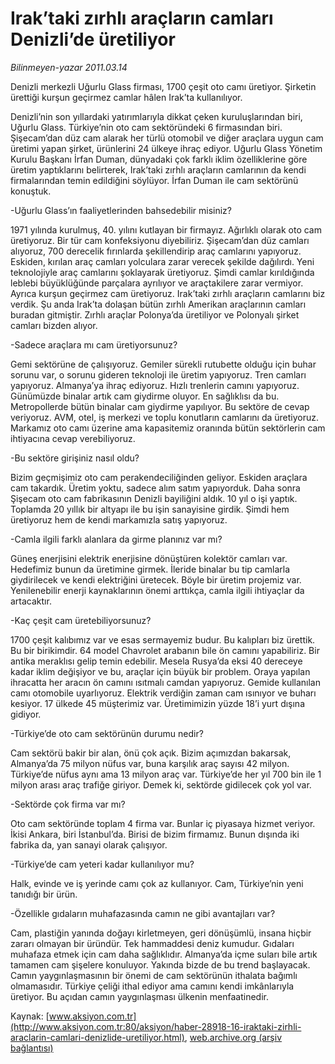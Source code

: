# Irak’taki zırhlı araçların camları Denizli’de üretiliyor

*Bilinmeyen-yazar 2011.03.14*

<font class="agenda2NewsSpot">
 Denizli merkezli Uğurlu Glass firması, 1700 çeşit oto camı üretiyor. Şirketin ürettiği kurşun geçirmez camlar hâlen Irak’ta kullanılıyor.
</font>
<font class="newsDetail">
 <p>
  <p class="MsoNormal">
   Denizli’nin son yıllardaki yatırımlarıyla dikkat çeken kuruluşlarından biri, Uğurlu Glass. Türkiye’nin oto cam sektöründeki 6 firmasından biri. Şişecam’dan düz cam alarak her türlü otomobil ve diğer araçlara uygun cam üretimi yapan şirket, ürünlerini 24 ülkeye ihraç ediyor. Uğurlu Glass Yönetim Kurulu Başkanı İrfan Duman, dünyadaki çok farklı iklim özelliklerine göre üretim yaptıklarını belirterek, Irak’taki zırhlı araçların camlarının da kendi firmalarından temin edildiğini söylüyor. İrfan Duman ile cam sektörünü konuştuk.
  </p>
  <p class="MsoNormal">
   -Uğurlu Glass’ın faaliyetlerinden bahsedebilir misiniz?
  </p>
  <p class="MsoNormal">
   1971 yılında kurulmuş, 40. yılını kutlayan bir firmayız. Ağırlıklı olarak oto cam üretiyoruz. Bir tür cam konfeksiyonu diyebiliriz. Şişecam’dan düz camları alıyoruz, 700 derecelik fırınlarda şekillendirip araç camlarını yapıyoruz. Eskiden, kırılan araç camları yolculara zarar verecek şekilde dağılırdı. Yeni teknolojiyle araç camlarını şoklayarak üretiyoruz. Şimdi camlar kırıldığında leblebi büyüklüğünde parçalara ayrılıyor ve araçtakilere zarar vermiyor. Ayrıca kurşun geçirmez cam üretiyoruz. Irak’taki zırhlı araçların camlarını biz verdik. Şu anda Irak’ta dolaşan bütün zırhlı Amerikan araçlarının camları buradan gitmiştir. Zırhlı araçlar Polonya’da üretiliyor ve Polonyalı şirket camları bizden alıyor.
  </p>
  <p class="MsoNormal">
   -Sadece araçlara mı cam üretiyorsunuz?
  </p>
  <p class="MsoNormal">
   Gemi sektörüne de çalışıyoruz. Gemiler sürekli rutubette olduğu için buhar sorunu var, o sorunu gideren teknoloji ile üretim yapıyoruz. Tren camları yapıyoruz. Almanya’ya ihraç ediyoruz. Hızlı trenlerin camını yapıyoruz. Günümüzde binalar artık cam giydirme oluyor. En sağlıklısı da bu. Metropollerde bütün binalar cam giydirme yapılıyor. Bu sektöre de cevap veriyoruz. AVM, otel, iş merkezi ve toplu konutların camlarını da üretiyoruz. Markamız oto camı üzerine ama kapasitemiz oranında bütün sektörlerin cam ihtiyacına cevap verebiliyoruz.
  </p>
  <p class="MsoNormal">
   -Bu sektöre girişiniz nasıl oldu?
  </p>
  <p class="MsoNormal">
   Bizim geçmişimiz oto cam perakendeciliğinden geliyor. Eskiden araçlara cam takardık. Üretim yoktu, sadece alım satım yapıyorduk. Daha sonra Şişecam oto cam fabrikasının Denizli bayiliğini aldık. 10 yıl o işi yaptık. Toplamda 20 yıllık bir altyapı ile bu işin sanayisine girdik. Şimdi hem üretiyoruz hem de kendi markamızla satış yapıyoruz.
  </p>
  <p class="MsoNormal">
   -Camla ilgili farklı alanlara da girme planınız var mı?
  </p>
  <p class="MsoNormal">
   Güneş enerjisini elektrik enerjisine dönüştüren kolektör camları var. Hedefimiz bunun da üretimine girmek. İleride binalar bu tip camlarla giydirilecek ve kendi elektriğini üretecek. Böyle bir üretim projemiz var. Yenilenebilir enerji kaynaklarının önemi arttıkça, camla ilgili ihtiyaçlar da artacaktır.
  </p>
  <p class="MsoNormal">
   -Kaç çeşit cam üretebiliyorsunuz?
  </p>
  <p class="MsoNormal">
   1700 çeşit kalıbımız var ve esas sermayemiz budur. Bu kalıpları biz ürettik. Bu bir birikimdir. 64 model Chavrolet arabanın bile ön camını yapabiliriz. Bir antika meraklısı gelip temin edebilir. Mesela Rusya’da eksi 40 dereceye kadar iklim değişiyor ve bu, araçlar için büyük bir problem. Oraya yapılan ihracatta her aracın ön camını ısıtmalı camdan yapıyoruz. Gemide kullanılan camı otomobile uyarlıyoruz. Elektrik verdiğin zaman cam ısınıyor ve buharı kesiyor. 17 ülkede 45 müşterimiz var. Üretimimizin yüzde 18’i yurt dışına gidiyor.
  </p>
  <p class="MsoNormal">
   -Türkiye’de oto cam sektörünün durumu nedir?
  </p>
  <p class="MsoNormal">
   Cam sektörü bakir bir alan, önü çok açık. Bizim açımızdan bakarsak, Almanya’da 75 milyon nüfus var, buna karşılık araç sayısı 42 milyon. Türkiye’de nüfus aynı ama 13 milyon araç var. Türkiye’de her yıl 700 bin ile 1 milyon arası araç trafiğe giriyor. Demek ki, sektörde gidilecek çok yol var.
  </p>
  <p class="MsoNormal">
   -Sektörde çok firma var mı?
  </p>
  <p class="MsoNormal">
   Oto cam sektöründe toplam 4 firma var. Bunlar iç piyasaya hizmet veriyor. İkisi Ankara, biri İstanbul’da. Birisi de bizim firmamız. Bunun dışında iki fabrika da, yan sanayi olarak çalışıyor.
  </p>
  <p class="MsoNormal">
   -Türkiye’de cam yeteri kadar kullanılıyor mu?
  </p>
  <p class="MsoNormal">
   Halk, evinde ve iş yerinde camı çok az kullanıyor. Cam, Türkiye’nin yeni tanıdığı bir ürün.
  </p>
  <p class="MsoNormal">
   -Özellikle gıdaların muhafazasında camın ne gibi avantajları var?
  </p>
  <p class="MsoNormal">
   Cam, plastiğin yanında doğayı kirletmeyen, geri dönüşümlü, insana hiçbir zararı olmayan bir üründür. Tek hammaddesi deniz kumudur. Gıdaları muhafaza etmek için cam daha sağlıklıdır. Almanya’da içme suları bile artık tamamen cam şişelere konuluyor. Yakında bizde de bu trend başlayacak. Camın yaygınlaşmasının bir önemi de cam sektörünün ithalata bağımlı olmamasıdır. Türkiye çeliği ithal ediyor ama camını kendi imkânlarıyla üretiyor. Bu açıdan camın yaygınlaşması ülkenin menfaatinedir.
  </p>
 </p>
</font>

Kaynak: [www.aksiyon.com.tr](http://www.aksiyon.com.tr:80/aksiyon/haber-28918-16-iraktaki-zirhli-araclarin-camlari-denizlide-uretiliyor.html), [web.archive.org (arşiv bağlantısı)](http://web.archive.org/web/20110417152759/http://www.aksiyon.com.tr:80/aksiyon/haber-28918-16-iraktaki-zirhli-araclarin-camlari-denizlide-uretiliyor.html)
